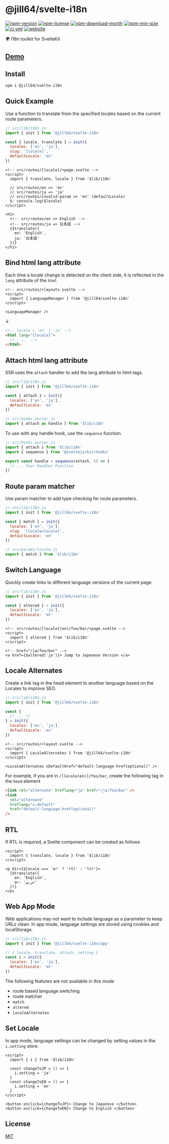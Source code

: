<!----- BEGIN GHOST DOCS HEADER ----->

# @jill64/svelte-i18n

<!----- BEGIN GHOST DOCS BADGES ----->

<a href="https://npmjs.com/package/@jill64/svelte-i18n"><img src="https://img.shields.io/npm/v/@jill64/svelte-i18n" alt="npm-version" /></a> <a href="https://npmjs.com/package/@jill64/svelte-i18n"><img src="https://img.shields.io/npm/l/@jill64/svelte-i18n" alt="npm-license" /></a> <a href="https://npmjs.com/package/@jill64/svelte-i18n"><img src="https://img.shields.io/npm/dm/@jill64/svelte-i18n" alt="npm-download-month" /></a> <a href="https://npmjs.com/package/@jill64/svelte-i18n"><img src="https://img.shields.io/bundlephobia/min/@jill64/svelte-i18n" alt="npm-min-size" /></a> <a href="https://github.com/jill64/svelte-i18n/actions/workflows/ci.yml"><img src="https://github.com/jill64/svelte-i18n/actions/workflows/ci.yml/badge.svg" alt="ci.yml" /></a> <a href="https://svelte-i18n.jill64.dev"><img src="https://img.shields.io/website?up_message=working&down_message=down&url=https%3A%2F%2Fsvelte-i18n.jill64.dev" alt="website" /></a>

<!----- END GHOST DOCS BADGES ----->

🌍 i18n toolkit for SvelteKit

## [Demo](https://svelte-i18n.jill64.dev)

<!----- END GHOST DOCS HEADER ----->

## Install

```sh
npm i @jill64/svelte-i18n
```

## Quick Example

Use a function to translate from the specified locales based on the current route parameters.

```js:src/lib/i18n.js
// src/lib/i18n.js
import { init } from '@jill64/svelte-i18n'

const { locale, translate } = init({
  locales: ['en', 'ja'],
  slug: '[locale]',
  defaultLocale: 'en'
})
```

```svelte
<!-- src/routes/[locale]/+page.svelte -->
<script>
  import { translate, locale } from '$lib/i18n'

  // src/routes/en => 'en'
  // src/routes/ja => 'ja'
  // src/routes/invalid-param => 'en' (defaultLocale)
  $: console.log($locale)
</script>

<h1>
  <!-- src/routes/en => English -->
  <!-- src/routes/ja => 日本語 -->
  {$translate({
    en: 'English',
    ja: '日本語'
  })}
</h1>
```

## Bind html lang attribute

Each time a locale change is detected on the client side, it is reflected in the `lang` attribute of the `html`

```svelte
<!-- src/routes/+layouts.svelte -->
<script>
  import { LanguageManager } from '@jill64/svelte-i18n'
</script>

<LanguageManager />
```

↓

```html
<!-- locale = 'en' | 'ja' -->
<html lang="{locale}">
  <!-- ... -->
</html>
```

## Attach html lang attribute

SSR uses the `attach` handler to add the lang attribute to html tags.

```js:src/lib/i18n.js
// src/lib/i18n.js
import { init } from '@jill64/svelte-i18n'

const { attach } = init({
  locales: ['en', 'ja'],
  defaultLocale: 'en'
})
```

```js:src/hooks.server.js
// src/hooks.server.js
import { attach as handle } from '$lib/i18n'
```

To use with any handle hook, use the `sequence` function.

```js:src/hooks.server.js
// src/hooks.server.js
import { attach } from '$lib/i18n'
import { sequence } from '@sveltejs/kit/hooks'

export const handle = sequence(attach, () => {
  // ... Your Handler Function
})
```

## Route param matcher

Use param matcher to add type checking for route parameters.

```js:src/lib/i18n.js
// src/lib/i18n.js
import { init } from '@jill64/svelte-i18n'

const { match } = init({
  locales: ['en', 'ja'],
  slug: '[locale=locale]',
  defaultLocale: 'en'
})
```

```js:src/params/locale.js
// src/params/locale.js
export { match } from '$lib/i18n'
```

## Switch Language

Quickly create links to different language versions of the current page.

```js:src/lib/i18n.js
// src/lib/i18n.js
import { init } from '@jill64/svelte-i18n'

const { altered } = init({
  locales: ['en', 'ja'],
  defaultLocale: 'en'
})
```

```svelte
<!-- src/routes/[locale](en)/foo/bar/+page.svelte -->
<script>
  import { altered } from '$lib/i18n'
</script>

<!-- href="/ja/foo/bar" -->
<a href={$altered('ja')}> Jump to Japanese Version </a>
```

## Locale Alternates

Create a link tag in the head element to another language based on the Locales to improve SEO.

```js:src/lib/i18n.js
// src/lib/i18n.js
import { init } from '@jill64/svelte-i18n'

const {
  /* ... */
} = init({
  locales: ['en', 'ja'],
  defaultLocale: 'en'
})
```

```svelte
<!-- src/routes/+layout.svelte -->
<script>
  import { LocaleAlternates } from '@jill64/svelte-i18n'
</script>

<LocaleAlternates xDefaultHref="default-language-href(optional)" />
```

For example, if you are in `/[locale(en)]/foo/bar`, create the following tag in the `head` element

```html
<link rel="alternate" hreflang="ja" href="/ja/foo/bar" />
<link
  rel="alternate"
  hreflang="x-default"
  href="default-language-href(optional)"
/>
```

## RTL

If RTL is required, a Svelte component can be created as follows

```svelte
<script>
  import { translate, locale } from '$lib/i18n'
</script>

<p dir={$locale === 'ar' ? 'rtl' : 'ltr'}>
  {$translate({
    en: 'English',
    ar: 'عربي'
  })}
</p>
```

## Web App Mode

Web applications may not want to include language as a parameter to keep URLs clean.
In app mode, language settings are stored using cookies and localStorage.

```js:src/lib/i18n.js
// src/lib/i18n.js
import { init } from '@jill64/svelte-i18n/app'

// { locale, translate, attach, setting }
const i = init({
  locales: ['en', 'ja'],
  defaultLocale: 'en'
})
```

The following features are not available in this mode

- route based language switching
- route matcher
- `match`
- `altered`
- `LocaleAlternates`

## Set Locale

In app mode, language settings can be changed by setting values in the `i.setting` store.

```svelte
<script>
  import { i } from '$lib/i18n'

  const changeToJP = () => {
    i.setting = 'ja'
  }
  const changeToEN = () => {
    i.setting = 'en'
  }
</script>

<button onclick={changeToJP}> Change to Japanese </button>
<button onclick={changeToEN}> Change to English </button>
```

<!----- BEGIN GHOST DOCS FOOTER ----->

## License

[MIT](LICENSE)

<!----- END GHOST DOCS FOOTER ----->
